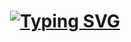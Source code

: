 <a href="https://git.io/typing-svg"><h1 align="center"><img src="https://readme-typing-svg.demolab.com?font=Fira+Code&size=25&pause=1000&color=FFBCF7&width=435&lines=.+.+.+42-Cursus-Printf+.+.+." alt="Typing SVG" /></h1></a>
